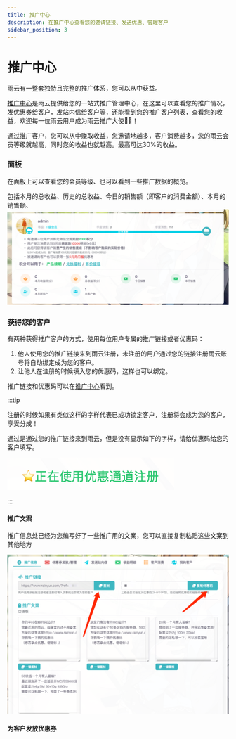 ```yaml
---
title: 推广中心
description: 在推广中心查看您的邀请链接、发送优惠、管理客户
sidebar_position: 3
---
```



# 推广中心

雨云有一整套独特且完整的推广体系，您可以从中获益。

[推广中心]是雨云提供给您的一站式推广管理中心，在这里可以查看您的推广情况，发优惠券给客户，发站内信给客户等，还能看到您的推广客户列表，查看您的收益，欢迎每一位雨云用户成为雨云推广大使👏🏻！

通过推广客户，您可以从中赚取收益，您邀请地越多，客户消费越多，您的雨云会员等级就越高，同时您的收益也就越高。最高可达30%的收益。



### 面板

在面板上可以查看您的会员等级、也可以看到一些推广数据的概览。

包括本月的总收益、历史的总收益、今日的销售额（即客户的消费金额）、本月的销售额、 ![image-20221130114426656](./assets/image-20221130114426656.png)



### 获得您的客户

有两种获得推广客户的方式，使用每位用户专属的推广链接或者优惠码：

1. 他人使用您的推广链接来到雨云注册，未注册的用户通过您的链接注册雨云账号将自动绑定成为您的客户。
2. 让他人在注册的时候填入您的优惠码，这样也可以绑定。

推广链接和优惠码可以在[推广中心]看到。

:::tip

注册的时候如果有类似这样的字样代表已成功锁定客户，注册将会成为您的客户，享受分成！

通过是通过您的推广链接来到雨云，但是没有显示如下的字样，请给优惠码给您的客户填写。

![](./assets/image-20221130204407755.png)

:::



#### 推广文案

推广信息处已经为您编写好了一些推广用的文案，您可以直接复制粘贴这些文案到其他地方

![image-20221130201533741](./assets/image-20221130201533741.png)



#### 为客户发放优惠券





[推广中心]: https://app.rainyun.com/agent
